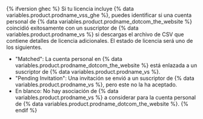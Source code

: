 {% ifversion ghec %}
Si tu licencia incluye {% data variables.product.prodname_vss_ghe %}, puedes identificar si una cuenta personal de {% data variables.product.prodname_dotcom_the_website %} coincidió exitosamente con un suscriptor de {% data variables.product.prodname_vs %} si descargas el archivo de CSV que contiene detalles de licencia adicionales. El estado de licencia será uno de los siguientes.
- "Matched": La cuenta personal en {% data variables.product.prodname_dotcom_the_website %} está enlazada a un suscriptor de {% data variables.product.prodname_vs %}.
- "Pending Invitation": Una invitación se envió a un suscriptor de {% data variables.product.prodname_vs %}, pero este no la ha aceptado.
- En blanco: No hay asociación de {% data variables.product.prodname_vs %} a considerar para la cuenta personal de {% data variables.product.prodname_dotcom_the_website %}.
{% endif %}
